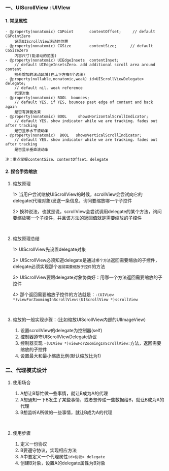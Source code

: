 ### 一、UIScrollView : UIVIew

#### 1. 常见属性

```
- @property(nonatomic) CGPoint       contentOffset;     // default CGPointZero
	记录UIScrollView滚动的位置
- @property(nonatomic) CGSize        contentSize;      // default CGSizeZero
	内容尺寸(能滚动的范围)
- @property(nonatomic) UIEdgeInsets  contentInset;	
	// default UIEdgeInsetsZero. add additional scroll area around content
	额外增加的滚动区域(在上下左右4个边缘)
- @property(nullable,nonatomic,weak) id<UIScrollViewDelegate>  delegate;	
	// default nil. weak reference
	代理对象
- @property(nonatomic) BOOL  bounces;  
	// default YES. if YES, bounces past edge of content and back again
	是否有弹簧效果
- @property(nonatomic) BOOL 	showsHorizontalScrollIndicator; 
	// default YES. show indicator while we are tracking. fades out after tracking
	是否显示水平滚动条
- @property(nonatomic)  BOOL   showsVerticalScrollIndicator;   
	// default YES. show indicator while we are tracking. fades out after tracking
	是否显示垂直滚动条
	
注：重点掌握contentSize、contentOffset、delegate
```



#### 2. 捏合手势缩放

1. 缩放原理

   1> 当用户尝试缩放UIScrollView的时候，scrollView会尝试向它的delegate(代理对象)发送一条信息，询问要缩放哪一个子控件

   2> 换种说法，也就是说，scrollView会尝试调用delegate的某个方法，询问要缩放哪一个子控件，并且该方法的返回值就是需要缩放的子控件

   ​

2. 缩放原理总结

   1> UIScrollView先设置delegate对象

   2> UIScrollView必须知道delegate是通过`哪个方法`返回需要缩放的子控件，delegate必须实现那个`返回需要缩放子控件`的方法

   3> UIScrollView要跟delegate对象协商好：用哪一个方法返回需要缩放的子控件

   4> 那个返回需要缩放子控件的方法就是：`-(UIView *)viewForZoomingInScrollView:(UIScrollView *)scrollView`

   ​

3. 缩放的一般实现步骤：(比如缩放UIScrollView内部的UIImageView)

   1. 设置scrollView的delegate为控制器(self)
   2. 控制器遵守UIScrollViewDelegate协议<UIScrollViewDelegate>
   3. 控制器实现 `-(UIView *)viewForZoomingInScrollView:`方法，返回需要缩放的子控件
   4. 设置最大和最小缩放比例(默认缩放比为1)



### 二、代理模式设计

1. 使用场合

   1. A想让B帮忙做一些事情，就让B成为A的代理
   2. A想通知一下B发生了某些事情，或者想传递一些数据给B，就让B成为A的代理
   3. B想监听A所做的一些事情，就让B成为A的代理

   ​

2. 使用步骤

   1. 定义一份协议
   2. B要遵守协议，实现相应方法
   3. A中要定义一个代理属性`id<协议> delegate`
   4. 创建B对象，设置A的delegate属性为B对象